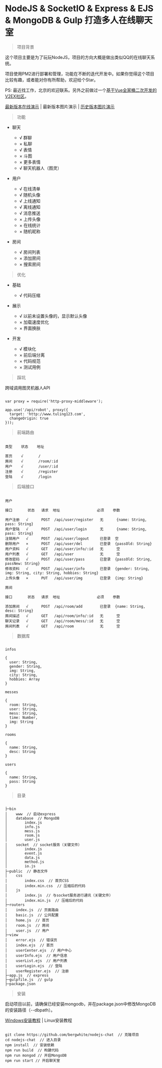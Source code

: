 # NodeJS & SocketIO & Express & EJS & MongoDB & Gulp 打造多人在线聊天室

> 项目背景

这个项目主要是为了玩玩NodeJS，项目的方向大概是做出类似QQ的在线聊天系统。

项目使用PM2进行部署和管理，功能在不断的迭代开发中。如果你觉得这个项目比较有趣，或者能对你有所帮助，欢迎给个Star。

PS: 最近找工作，北京的欢迎联系。另外之前做过一个[基于Vue全家桶二次开发的V2EX社区](https://github.com/bergwhite/v2ex-vue)。

[最新版本在线演示](http://47.93.252.247:8088/) | 最新版本图片演示 | [历史版本图片演示](DEMO.md)

> 功能

* 聊天
  - √ 群聊
  - × 私聊
  - √ 表情
  - × 斗图
  - × 更多表情
  - √ 聊天机器人（图灵）

* 用户
  - √ 在线清单
  - √ 随机头像
  - √ 上线通知
  - √ 离线通知
  - √ 消息推送
  - × 上传头像
  - × 在线统计
  - × 随机昵称

* 房间
  - √ 房间列表
  - × 添加房间
  - × 搜索房间

> 优化

* 基础
  - √ 代码压缩

* 展示
  - √ 以前未设置头像的，显示默认头像
  - × 加载速度优化
  - × 界面换肤

* 开发
  - √ 模块化
  - × 前后端分离
  - × 代码规范
  - × 测试用例

> 踩坑

跨域调用图灵机器人API

```

var proxy = require('http-proxy-middleware');

app.use('/api/robot', proxy({
  target: 'http://www.tuling123.com',
  changeOrigin: true
}));

```

> 前端路由

```

类型    状态    地址

首页    √       /        
房间    √       /room/:id
用户    √       /user/:id
注册    √       /register
登陆    √       /login   

```

> 后端接口

```

用户

接口       状态   请求  地址                 必须    参数

用户注册   √      POST  /api/user/register   无      {name: String, pass: String}
用户登陆   √      POST  /api/user/login      无      {name: String, pass: String}
注销用户   √      POST  /api/user/logout     已登录  空
删除用户   ×      POST  /api/user/del        已登录  {passOld: String}
用户资料   √      GET   /api/user/info/:id   无      空
用户列表   √      GET   /api/user            无      空
修改密码   √      POST  /api/user/pass       已登录  {passOld: String, passNew: String}
修改资料   √      POST  /api/user/info       已登录  {gender: String, img: String, city: String, hobbies: String}
上传头像   ×      PUT   /api/user/img        已登录  {img: String}

房间

接口       状态   请求  地址                 必须    参数

添加房间   √      POST  /api/room/add        已登录  {name: String, desc: String}
房间描述   √      GET   /api/room/info/:id   无      空
聊天记录   √      GET   /api/room/mess/:id   无      空
房间列表   √      GET   /api/room            无      空

```

> 数据库

```

infos

{
  user: String,
  gender: String,
  img: String,
  city: String,
  hobbies: Array
}

messes

{
  room: String,
  user: String,
  mess: String,
  time: Number,
  img: String
}

rooms

{
  name: String,
  desc: String
}

users

{
  name: String,
  pass: String
}

```

> 目录

```

├─bin
│    www  // 启动express
│    database  // MongoDB
│        index.js
│        info.js
│        mess.js
│        room.js
│        user.js
│    socket  // socket服务（关键文件）
│        index.js
│        event.js
│        data.js
│        method.js
│        io.js
├─public  // 静态文件
│    css
│        index.css  // 首页CSS
│        index.min.css  // 压缩后的代码
│    js
│        index.js  // 与socket服务进行通讯（关键文件）
│        index.min.js  // 压缩后的代码
├─routers
│    index.js  // 页面路由
│    basic.js  // 公共配置
│    home.js  // 首页
│    room.js  // 房间
│    user.js  // 用户
├─view
│    error.ejs  // 错误页
│    index.ejs  // 首页
│    userCenter.ejs  // 用户中心
│    userInfo.ejs  // 用户信息
│    userList.ejs  // 用户列表
│    userLogin.ejs  // 登陆
│    userRegister.ejs  // 注册
├─app.js  // express
├─gulpfile.js  // gulp
├─package.json

```

> 安装



启动项目以前，请确保已经安装mongodb，并在package.json中修改MongoDB的安装路径（--dbpath）。

[Windows安装教程](https://jockchou.gitbooks.io/getting-started-with-mongodb/content/book/install.html) | Linux安装教程

```

git clone https://github.com/bergwhite/nodejs-chat  // 克隆项目
cd nodejs-chat  // 进入目录
npm install  // 安装依赖
npm run build  // 构建代码
npm run mongod // 开启MongoDB
npm run start // 开启聊天室

```
